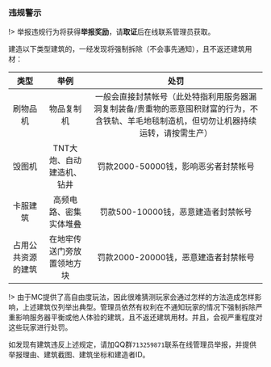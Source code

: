 ### 违规警示

!> 举报违规行为将获得**举报奖励**，请**取证**后在线联系管理员获取。

建造以下类型建筑的，一经发现将强制拆除（不会事先通知），且不返还建筑用材：

类型|举例|处罚
:--:|:--:|:--:
刷物品机|物品复制机|一般会直接封禁帐号（此处特指利用服务器漏洞复制装备/贵重物的恶意囤积财富的行为，不含铁轨、羊毛地毯制造机，但切勿让机器持续运转，请按需生产）
毁图机|TNT大炮、自动建造机、钻井|罚款2000-50000钱，影响恶劣者封禁帐号
卡服建筑|高频电路、密集实体堆叠|罚款500-10000钱，恶意建造者封禁帐号
占用公共资源的建筑|在地牢传送门旁放置领地方块|罚款2000-20000钱，恶意建造者封禁帐号

!> 由于MC提供了高自由度玩法，因此很难猜测玩家会通过怎样的方法造成怎样影响，上述建筑仅列举出典型。管理员依然有权利在不通知玩家的情况下强制拆除严重影响服务器平衡或他人体验的建筑，且不返还建筑用材。并且，会视严重程度对这些玩家进行处罚。

如发现有建筑违反上述规定，请加QQ群`713259871`联系在线管理员举报，并提供举报理由、建筑截图、建筑坐标和建造者ID。

